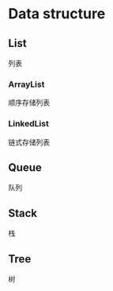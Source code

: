 # Data structure

## List

列表

### ArrayList

顺序存储列表

### LinkedList

链式存储列表

## Queue

队列

## Stack

栈

## Tree

树